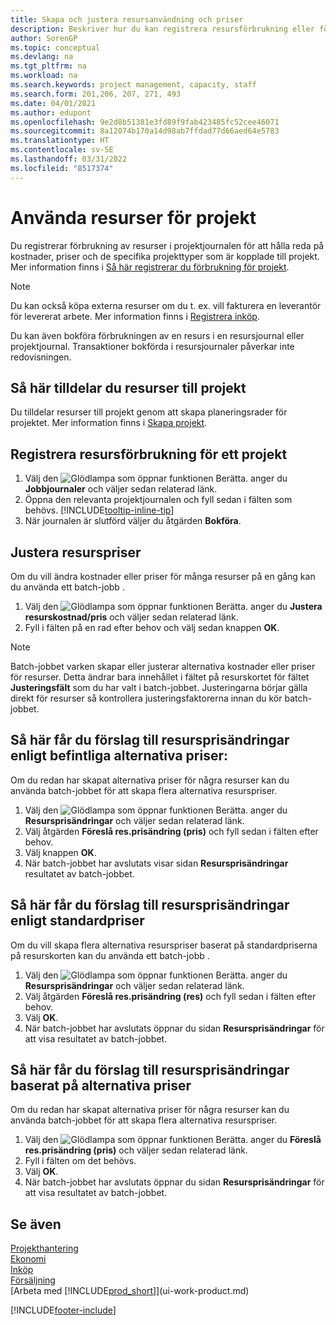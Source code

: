 ```yaml
---
title: Skapa och justera resursanvändning och priser
description: Beskriver hur du kan registrera resursförbrukning eller förbrukning för ett projekt för att hålla reda på och hantera kostnader, priser och arbetstyper.
author: SorenGP
ms.topic: conceptual
ms.devlang: na
ms.tgt_pltfrm: na
ms.workload: na
ms.search.keywords: project management, capacity, staff
ms.search.form: 201,206, 207, 271, 493
ms.date: 04/01/2021
ms.author: edupont
ms.openlocfilehash: 9e2d8b51381e3fd89f9fab423485fc52cee46071
ms.sourcegitcommit: 8a12074b170a14d98ab7ffdad77d66aed64e5783
ms.translationtype: HT
ms.contentlocale: sv-SE
ms.lasthandoff: 03/31/2022
ms.locfileid: "8517374"
---
```

# <a name="use-resources-for-jobs"></a>Använda resurser för projekt

Du registrerar förbrukning av resurser i projektjournalen för att hålla reda på kostnader, priser och de specifika projekttyper som är kopplade till projekt. Mer information finns i [Så här registrerar du förbrukning för projekt](projects-how-record-job-usage.md).

> [!NOTE]
> Du kan också köpa externa resurser om du t. ex. vill fakturera en leverantör för levererat arbete. Mer information finns i [Registrera inköp](purchasing-how-record-purchases.md).

Du kan även bokföra förbrukningen av en resurs i en resursjournal eller projektjournal. Transaktioner bokförda i resursjournaler påverkar inte redovisningen.

## <a name="to-assign-resources-to-jobs"></a>Så här tilldelar du resurser till projekt

Du tilldelar resurser till projekt genom att skapa planeringsrader för projektet. Mer information finns i [Skapa projekt](projects-how-create-jobs.md).

## <a name="to-record-resource-usage-for-a-job"></a>Registrera resursförbrukning för ett projekt

1. Välj den ![Glödlampa som öppnar funktionen Berätta.](media/ui-search/search_small.png "Berätta för mig vad du vill göra") anger du **Jobbjournaler** och väljer sedan relaterad länk.
2. Öppna den relevanta projektjournalen och fyll sedan i fälten som behövs. [!INCLUDE[tooltip-inline-tip](includes/tooltip-inline-tip_md.md)]
3. När journalen är slutförd väljer du åtgärden **Bokföra**.

## <a name="to-adjust-resource-prices"></a>Justera resurspriser

Om du vill ändra kostnader eller priser för många resurser på en gång kan du använda ett batch-jobb .  

1. Välj den ![Glödlampa som öppnar funktionen Berätta.](media/ui-search/search_small.png "Berätta för mig vad du vill göra") anger du **Justera resurskostnad/pris** och väljer sedan relaterad länk.
2. Fyll i fälten på en rad efter behov och välj sedan knappen **OK**.

> [!NOTE]  
> Batch-jobbet varken skapar eller justerar alternativa kostnader eller priser för resurser. Detta ändrar bara innehållet i fältet på resurskortet för fältet **Justeringsfält** som du har valt i batch-jobbet. Justeringarna börjar gälla direkt för resurser så kontrollera justeringsfaktorerna innan du kör batch-jobbet.

## <a name="to-get-resource-price-change-suggestions-based-on-existing-alternate-prices"></a>Så här får du förslag till resursprisändringar enligt befintliga alternativa priser:

Om du redan har skapat alternativa priser för några resurser kan du använda batch-jobbet för att skapa flera alternativa resurspriser.

1. Välj den ![Glödlampa som öppnar funktionen Berätta.](media/ui-search/search_small.png "Berätta för mig vad du vill göra") anger du **Resursprisändringar** och väljer sedan relaterad länk.
2. Välj åtgärden **Föreslå res.prisändring (pris)** och fyll sedan i fälten efter behov.
3. Välj knappen **OK**.  
4. När batch-jobbet har avslutats visar sidan **Resursprisändringar** resultatet av batch-jobbet.

## <a name="to-get-resource-price-change-suggestions-based-on-standard-prices"></a>Så här får du förslag till resursprisändringar enligt standardpriser

Om du vill skapa flera alternativa resurspriser baserat på standardpriserna på resurskorten kan du använda ett batch-jobb .  

1. Välj den ![Glödlampa som öppnar funktionen Berätta.](media/ui-search/search_small.png "Berätta vad du vill göra") anger du **Resursprisändringar** och väljer sedan relaterad länk.
2. Välj åtgärden **Föreslå res.prisändring (res)** och fyll sedan i fälten efter behov.  
3. Välj **OK**.  
4. När batch-jobbet har avslutats öppnar du sidan **Resursprisändringar** för att visa resultatet av batch-jobbet.

## <a name="to-get-resource-price-change-suggestions-based-on-alternate-prices"></a>Så här får du förslag till resursprisändringar baserat på alternativa priser

Om du redan har skapat alternativa priser för några resurser kan du använda batch-jobbet för att skapa flera alternativa resurspriser.

1. Välj den ![Glödlampa som öppnar funktionen Berätta.](media/ui-search/search_small.png "Berätta vad du vill göra") anger du **Föreslå res.prisändring (pris)** och väljer sedan relaterad länk.  
2. Fyll i fälten om det behövs.
3. Välj **OK**.  
4. När batch-jobbet har avslutats öppnar du sidan **Resursprisändringar** för att visa resultatet av batch-jobbet.

## <a name="see-also"></a>Se även

[Projekthantering](projects-manage-projects.md)  
[Ekonomi](finance.md)  
[Inköp](purchasing-manage-purchasing.md)         
[Försäljning](sales-manage-sales.md)     
[Arbeta med [!INCLUDE[prod_short](includes/prod_short.md)]](ui-work-product.md)  


[!INCLUDE[footer-include](includes/footer-banner.md)]